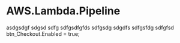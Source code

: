 # AWS.Lambda.Pipeline
asdgsdgf
sdgsd
sdfg
sdfgsdfgfds
sdfgsdg
sdgdfs
sdfgsfdg
sdfgfsd
btn_Checkout.Enabled = true;
